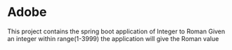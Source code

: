 # Adobe
This project contains the spring boot application of Integer to Roman 
Given an integer within range(1-3999) the application will give the Roman value 


